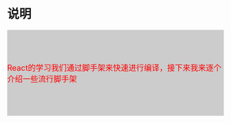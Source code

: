 # 说明
<div style = "background: #ccc;width: 100%;height: 200px;display: flex;justify-content: center;align-items: center;">
    <font style = "color: red;font-size: 18px;"> 
        React的学习我们通过脚手架来快速进行编译，接下来我来逐个介绍一些流行脚手架
    </font>
</div>

